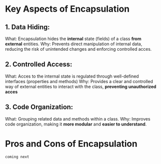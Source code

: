 # Key Aspects of Encapsulation

## 1. Data Hiding:
What: Encapsulation hides the **internal** state (fields) of a class **from external** entities.
Why: Prevents direct manipulation of internal data,
	 reducing the risk of unintended changes and enforcing controlled acces.

## 2. Controlled Access:
What: Acces to the internal state is regulated through well-defined
 interfaces (properties and methods)
Why: Provides a clear and controlled way of external entities to interact
 with the class, **preventing unauthorized acces**

## 3. Code Organization:
What: Grouping related data and methods within a class.
Why: Improves code organization, making it **more modular** and **easier to understand**.

# Pros and Cons of Encapsulation
`coming next`